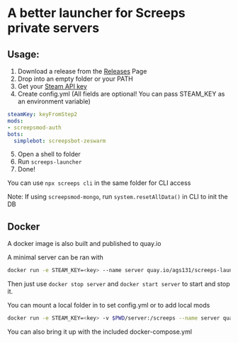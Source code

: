 # A better launcher for Screeps private servers

## Usage:
1. Download a release from the [Releases](https://github.com/ags131/screeps-launcher/blob/master/releases/latest) Page
2. Drop into an empty folder or your PATH
3. Get your [Steam API key](https://steamcommunity.com/dev/apikey)
4. Create config.yml (All fields are optional! You can pass STEAM_KEY as an environment variable)
  ```yaml
  steamKey: keyFromStep2
  mods:
  - screepsmod-auth
  bots:
    simplebot: screepsbot-zeswarm
  ```
5. Open a shell to folder
6. Run `screeps-launcher`
7. Done!

You can use `npx screeps cli` in the same folder for CLI access

Note: If using `screepsmod-mongo`, run `system.resetAllData()` in CLI to init the DB

## Docker

A docker image is also built and published to quay.io

A minimal server can be ran with
```bash
docker run -e STEAM_KEY=<key> --name server quay.io/ags131/screeps-launcher
```

Then just use `docker stop server` and `docker start server` to start and stop it.

You can mount a local folder in to set config.yml or to add local mods
```bash
docker run -e STEAM_KEY=<key> -v $PWD/server:/screeps --name server quay.io/ags131/screeps-launcher
```

You can also bring it up with the included docker-compose.yml